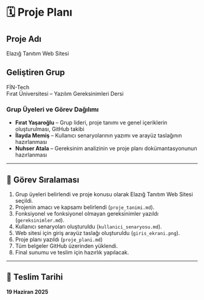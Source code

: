 # 🗓️ Proje Planı

## Proje Adı
Elazığ Tanıtım Web Sitesi

## Geliştiren Grup
FİN-Tech  
Fırat Üniversitesi – Yazılım Gereksinimleri Dersi  

### Grup Üyeleri ve Görev Dağılımı
- **Fırat Yaşaroğlu** – Grup lideri, proje tanımı ve genel içeriklerin oluşturulması, GitHub takibi  
- **İlayda Memiş** – Kullanıcı senaryolarının yazımı ve arayüz taslağının hazırlanması  
- **Nuhser Atala** – Gereksinim analizinin ve proje planı dokümantasyonunun hazırlanması

---

## 📌 Görev Sıralaması

1. Grup üyeleri belirlendi ve proje konusu olarak Elazığ Tanıtım Web Sitesi seçildi.  
2. Projenin amacı ve kapsamı belirlendi (`proje_tanimi.md`).  
3. Fonksiyonel ve fonksiyonel olmayan gereksinimler yazıldı (`gereksinimler.md`).  
4. Kullanıcı senaryoları oluşturuldu (`kullanici_senaryosu.md`).  
5. Web sitesi için giriş arayüz taslağı oluşturuldu (`giris_ekrani.png`).  
6. Proje planı yazıldı (`proje_plani.md`)  
7. Tüm belgeler GitHub üzerinden yüklendi.  
8. Final sunumu ve teslim için hazırlık yapılacak.

---

## 📆 Teslim Tarihi
**19 Haziran 2025**
